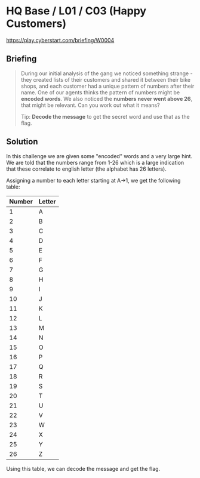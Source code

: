 # HQ Base / L01 / C03 (Happy Customers)

https://play.cyberstart.com/briefing/W0004

## Briefing

> During our initial analysis of the gang we noticed something strange - they created lists of their customers and shared it between their bike shops, and each customer had a unique pattern of numbers after their name. One of our agents thinks the pattern of numbers might be **encoded words**. We also noticed the **numbers never went above 26**, that might be relevant. Can you work out what it means?
>
> Tip: **Decode the message** to get the secret word and use that as the flag.

## Solution

In this challenge we are given some "encoded" words and a very large hint. We are told that the numbers range from 1-26 which is a large indication that these correlate to english letter (the alphabet has 26 letters).

Assigning a number to each letter starting at A->1, we get the following table:

| Number | Letter |
| ------ | ------ |
| 1      | A      |
| 2      | B      |
| 3      | C      |
| 4      | D      |
| 5      | E      |
| 6      | F      |
| 7      | G      |
| 8      | H      |
| 9      | I      |
| 10     | J      |
| 11     | K      |
| 12     | L      |
| 13     | M      |
| 14     | N      |
| 15     | O      |
| 16     | P      |
| 17     | Q      |
| 18     | R      |
| 19     | S      |
| 20     | T      |
| 21     | U      |
| 22     | V      |
| 23     | W      |
| 24     | X      |
| 25     | Y      |
| 26     | Z      |

Using this table, we can decode the message and get the flag.
